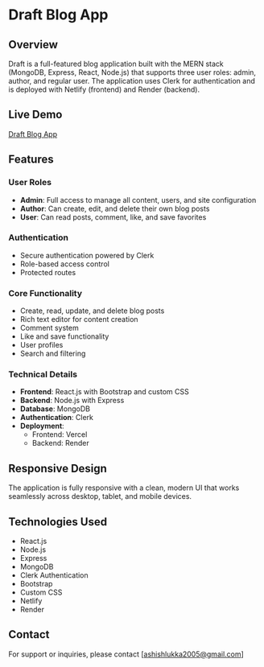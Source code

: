 # Draft Blog App

## Overview
Draft is a full-featured blog application built with the MERN stack (MongoDB, Express, React, Node.js) that supports three user roles: admin, author, and regular user. The application uses Clerk for authentication and is deployed with Netlify (frontend) and Render (backend).

## Live Demo
[Draft Blog App](https://draft-blogapp.vercel.app/)

## Features

### User Roles
- **Admin**: Full access to manage all content, users, and site configuration
- **Author**: Can create, edit, and delete their own blog posts
- **User**: Can read posts, comment, like, and save favorites

### Authentication
- Secure authentication powered by Clerk
- Role-based access control
- Protected routes

### Core Functionality
- Create, read, update, and delete blog posts
- Rich text editor for content creation
- Comment system
- Like and save functionality
- User profiles
- Search and filtering

### Technical Details
- **Frontend**: React.js with Bootstrap and custom CSS
- **Backend**: Node.js with Express
- **Database**: MongoDB
- **Authentication**: Clerk
- **Deployment**: 
  - Frontend: Vercel
  - Backend: Render

## Responsive Design
The application is fully responsive with a clean, modern UI that works seamlessly across desktop, tablet, and mobile devices.

## Technologies Used
- React.js
- Node.js
- Express
- MongoDB
- Clerk Authentication
- Bootstrap
- Custom CSS
- Netlify
- Render

## Contact
For support or inquiries, please contact [ashishlukka2005@gmail.com]
